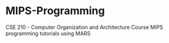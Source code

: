 MIPS-Programming
================

CSE 210 - Computer Organization and Architecture Course MIPS programming tutorials using MARS
